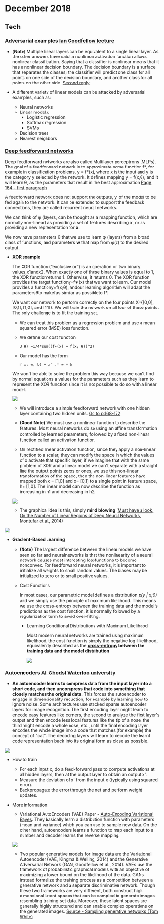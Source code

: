 December 2018
==========

Tech
----

### Adversarial examples [Ian Goodfellow lecture](https://www.youtube.com/watch?v=CIfsB_EYsVI)

  -  (**Note**) Multiple linear layers can be equivalent to a single linear layer. As the other answers have said, a nonlinear activation function allows nonlinear classification. Saying that a classifier is nonlinear means that it has a nonlinear decision boundary. The decision boundary is a surface that separates the classes; the classifier will predict one class for all points on one side of the decision boundary, and another class for all points on the other side. [Second reply](https://stats.stackexchange.com/questions/222639/what-makes-neural-networks-a-nonlinear-classification-model)
  
  - A different variety of linear models can be attacked by adversarial examples, such as:
    - Neural networks
    - Linear models:
      - Logistic regression
      - Softmax regression
      - SVMs
    - Decision trees
    - Nearest neighbors
    
### [Deep feedforward networks](http://www.deeplearningbook.org/contents/mlp.html)

Deep feedforward networks are also called Multilayer perceptrons (MLPs). The goal of a feedforward network is to approximate some function f*, for example in classification problems, y = f*(x), where x is the input and y is the category y selected by the network. It defines mapping y = f(x,θ), and it will learn θ, as the parameters that result in the best approximation [Page 164 - first paragraph](http://www.deeplearningbook.org/contents/mlp.html)
  
A feedforward network does not support the outputs, y, of the model to be fed again to the network. It can be extended to support the feedback connections, they are called recurrent neural networks.

We can think of φ (layers, can be thought as a mapping function, which are normally non-linear) as providing a set of features describing **x**, or as providing a new representation for **x**.

We now have parameters θ that we use to learn φ (layers) from a broad class of functions, and parameters **w** that map from φ(x) to the desired output.

  - **XOR example**
  
    The XOR function (“exclusive or”) is an operation on two binary values,x1andx2. When exactly one of these binary values is equal to 1, the XOR functionreturns 1. Otherwise, it returns 0. The XOR function provides the target functiony=f∗(x) that we want to learn. Our model provides a functiony=f(x;θ), andour learning algorithm will adapt the parametersθto makefas similar as possibleto f*.
    
    We want our network to perform correctly on the four points X={[0,0], [0,1], [1,0], and [1,1]}. We will train the network on all four of these points. The only challenge is to ﬁt the training set.
    
      - We can treat this problem as a regression problem and use a mean squared error (MSE) loss function.
      
      - We define our cost function 
        ```
        J(θ) =1/4*sum((f∗(x) − f(x; θ))^2) 
        ```
      - Our model has the form
        ```
        f(x; w, b) = x' .* w + b
        ```
       We won't be able to solve the problem this way because we can't find by normal equations a values for the parameters such as they learn to represent the XOR function since it is not possible to do so with a linear model.  
       
       ![](https://i.imgur.com/Z3hucYc.png)
          
      - We will introduce a simple feedforward network with one hidden layer containing two hidden units. [Go to p.168-172](http://www.deeplearningbook.org/contents/mlp.html#pf6)
      
      - **(Good Note)**  We must use a nonlinear function to describe the features. Most neural networks do so using an aﬃne transformation controlled by learned parameters, followed by a ﬁxed non-linear function called an activation function.
      
      - On rectiﬁed linear activation function, since they apply a non-linear function to a scalar, they can modify the space in which the values of x activate that specific layer, if we imagine that with the same problem of XOR and a linear model we can't separate with a straight line the output points zeros or ones, we use this non-linear transformation of the space, then the non-linear features have mapped both x = [1,0] and x= [0,1] to a single point in feature space, h= [1,0]. The linear model can now describe the function as increasing in h1 and decreasing in h2.
      
      ![](https://i.imgur.com/x0MSqjh.png)
      
      - The graphical idea is this, simply **mind blowing** ([Must have a look, On the Number of Linear Regions of
Deep Neural Networks, Montufar et al., 2014](https://arxiv.org/pdf/1402.1869.pdf))
      
![](https://i.imgur.com/dqcO54M.png)

  - **Gradient-Based Learning**
    
    - **(Note)** The largest diﬀerence between the linear models we have seen so far and neuralnetworks is that the nonlinearity of a neural network causes most interesting lossfunctions to become nonconvex. For feedforward neural networks, it is important to initialize all weights to small random values. The biases may be initialized to zero or to small positive values.
    - Cost Functions
      
      In most cases, our parametric model deﬁnes a distribution *p(y | x;θ)* and we simply use the principle of maximum likelihood. This means we use the cross-entropy between the training data and the model’s predictions as the cost function, it is normally followed by a regularization term to avoid over-fitting.
      
      - Learning Conditional Distributions with Maximum Likelihood
        
        Most modern neural networks are trained using maximum likelihood, the cost function is simply the negative log-likelihood, equivalently described as the **[cross-entropy](https://en.wikipedia.org/wiki/Cross_entropy) between the training data and the model distribution**
        
        ![](https://i.imgur.com/FI7DpsV.png)
        
        
      
### Autoencoders [Ali Ghodsi Waterloo university](https://www.youtube.com/watch?v=uaaqyVS9-rM)

  - **An autoencoder learns to compress data from the input layer into a short code, and then uncompress that code into something that closely matches the original data**. This forces the autoencoder to engage in dimensionality reduction, for example by learning how to ignore noise. Some architectures use stacked sparse autoencoder layers for image recognition. The first encoding layer might learn to encode easy features like corners, the second to analyze the first layer's output and then encode less local features like the tip of a nose, the third might encode a whole nose, etc., until the final encoding layer encodes the whole image into a code that matches (for example) the concept of "cat". The decoding layers will learn to decode the learnt code representation back into its original form as close as possible.
  
  ![](https://upload.wikimedia.org/wikipedia/commons/thumb/2/28/Autoencoder_structure.png/350px-Autoencoder_structure.png)
  
  - How to train
    - For each input x, do a feed-forward pass to compute activations at all hidden layers, then at the output layer to obtain an output x'.
    - Measure the deviation of x' from the input x (typically using squared error).
    - Backpropagate the error through the net and perform weight updates.
    
  - More information
  
    - Variational AutoEncoders (VAE) Paper - [Auto-Encoding Variational Bayes](https://arxiv.org/pdf/1312.6114v10.pdf). They basically learn a distribution function with parameters (mean and variance) which you can use to sample new data. On the other hand, autoencoders learns a function to map each input to a number and decoder learns the reverse mapping.
    
    ![](https://qph.fs.quoracdn.net/main-qimg-62c793e38456b093cd83fd5476aed596.webp)
    
    - Two popular generative models for image data are the Variational Autoencoder (VAE, Kingma & Welling, 2014) and the Generative Adversarial Network (GAN, Goodfellow et al., 2014). VAEs use the framework of probabilistic graphical models with an objective of maximizing a lower bound on the likelihood of the data. GANs instead formalize the training process as a competition between a generative network and a separate discriminative network. Though these two frameworks are very different, both construct high dimensional latent spaces that can be sampled to generate images resembling training set data. Moreover, these latent spaces are generally highly structured and can enable complex operations on the generated images. [Source - Sampling generative networks (Tom White)](https://arxiv.org/pdf/1609.04468.pdf)
    
    
    
    
